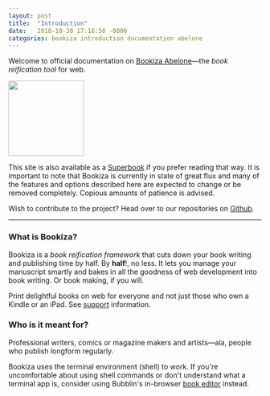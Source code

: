 ```yaml
---
layout: post
title:  "Introduction"
date:   2018-10-30 17:16:50 -0000
categories: bookiza introduction documentation abelone
---
```


Welcome to official documentation on [Bookiza Abelone](https://bookiza.io)—the *book reification tool* for web. 


<img src="https://raw.githubusercontent.com/bookiza/bookiza.cli/master/assets/images/bookiza.png" width="150px" />


This site is also available as a [Superbook](https://bubbl.in/cover/bookiza-framework-by-marvin-danig) if you prefer reading that way. It is important to note that Bookiza is currently in state of great flux and many of the features and options described here are expected to change or be removed completely. Copious amounts of patience is advised.

Wish to contribute to the project? Head over to our repositories on [Github](https://github.com/bookiza).

---

### What is Bookiza?

Bookiza is a *book reification framework* that cuts down your book writing and publishing time by half. By **half**!, no less. It lets you manage your manuscript smartly and bakes in all the goodness of web development into book writing. Or book making, if you will. 

Print delightful books on web for everyone and not just those who own a Kindle or an iPad. See [support](https://bubblin.io/support) information.

### Who is it meant for?

Professional writers, comics or magazine makers and artists—ala, people who publish longform regularly.

Bookiza uses the terminal environment (shell) to work. If you're uncomfortable about using shell commands or don't understand what a terminal app is, consider using Bubblin's in-browser [book editor](https://bubblin.io/docs/setup) instead. 